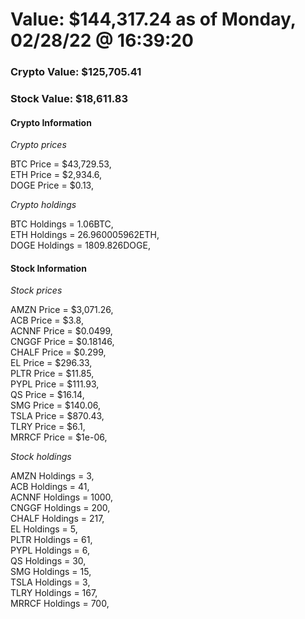 # Value: $144,317.24 as of Monday, 02/28/22 @ 16:39:20 

### Crypto Value: $125,705.41

### Stock Value: $18,611.83

#### Crypto Information 
*Crypto prices* 

BTC Price = $43,729.53,  
ETH Price = $2,934.6,  
DOGE Price = $0.13,  


*Crypto holdings* 

BTC Holdings = 1.06BTC,  
ETH Holdings = 26.960005962ETH,  
DOGE Holdings = 1809.826DOGE,  


#### Stock Information 

*Stock prices* 

AMZN Price = $3,071.26,  
ACB Price = $3.8,  
ACNNF Price = $0.0499,  
CNGGF Price = $0.18146,  
CHALF Price = $0.299,  
EL Price = $296.33,  
PLTR Price = $11.85,  
PYPL Price = $111.93,  
QS Price = $16.14,  
SMG Price = $140.06,  
TSLA Price = $870.43,  
TLRY Price = $6.1,  
MRRCF Price = $1e-06,  


*Stock holdings* 

AMZN Holdings = 3,  
ACB Holdings = 41,  
ACNNF Holdings = 1000,  
CNGGF Holdings = 200,  
CHALF Holdings = 217,  
EL Holdings = 5,  
PLTR Holdings = 61,  
PYPL Holdings = 6,  
QS Holdings = 30,  
SMG Holdings = 15,  
TSLA Holdings = 3,  
TLRY Holdings = 167,  
MRRCF Holdings = 700,  


